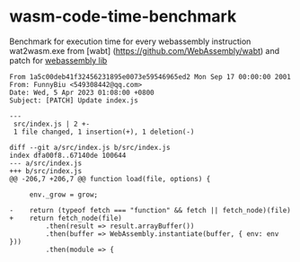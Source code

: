 # wasm-code-time-benchmark
Benchmark for execution time for every webassembly instruction
wat2wasm.exe from [wabt] (https://github.com/WebAssembly/wabt)
and patch for [webassembly lib](https://github.com/dcodeIO/webassembly)

```
From 1a5c00deb41f32456231895e0073e59546965ed2 Mon Sep 17 00:00:00 2001
From: FunnyBiu <549308442@qq.com>
Date: Wed, 5 Apr 2023 01:08:00 +0800
Subject: [PATCH] Update index.js

---
 src/index.js | 2 +-
 1 file changed, 1 insertion(+), 1 deletion(-)

diff --git a/src/index.js b/src/index.js
index dfa00f8..67140de 100644
--- a/src/index.js
+++ b/src/index.js
@@ -206,7 +206,7 @@ function load(file, options) {
 
     env._grow = grow;
 
-    return (typeof fetch === "function" && fetch || fetch_node)(file)
+    return fetch_node(file)
         .then(result => result.arrayBuffer())
         .then(buffer => WebAssembly.instantiate(buffer, { env: env }))
         .then(module => {

```

